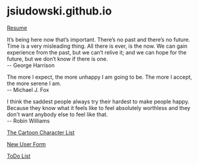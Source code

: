 # jsiudowski.github.io

[Resume](Resume_JonSiudowski_Current_2025.docx.pdf)

It’s being here now that’s important. There’s no past and there’s no future. Time is a very misleading thing. All there is ever, is the now. We can gain experience from the past, but we can’t relive it; and we can hope for the future, but we don’t know if there is one.  
-- George Harrison

The more I expect, the more unhappy I am going to be. The more I accept, the more serene I am.  
-- Michael J. Fox

I think the saddest people always try their hardest to make people happy. Because they know what it feels like to feel absolutely worthless and they don't want anybody else to feel like that.  
-- Robin Williams

[The Cartoon Character List](cartoonsPage/cartoons.html)

[New User Form](newuser.html)

[ToDo List](Assignment3_JS/todo.html)
